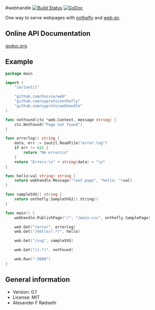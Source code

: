 #webhandle [![Build Status](https://travis-ci.org/xyproto/webhandle.svg?branch=master)](https://travis-ci.org/xyproto/webhandle) [![GoDoc](https://godoc.org/github.com/xyproto/webhandle?status.svg)](http://godoc.org/github.com/xyproto/webhandle)

One way to serve webpages with [onthefly](https://github.com/xyproto/onthefly) and [web.go](https://github.com/hoisie/web).

Online API Documentation
------------------------

[godoc.org](http://godoc.org/github.com/xyproto/webhandle)


Example
-------

``` go
package main

import (
	"io/ioutil"

	"github.com/hoisie/web"
	"github.com/xyproto/onthefly"
	"github.com/xyproto/webhandle"
)

func notFound(ctx *web.Context, message string) {
	ctx.NotFound("Page not found")
}

func errorlog() string {
	data, err := ioutil.ReadFile("error.log")
	if err != nil {
		return "No errors\n"
	}
	return "Errors:\n" + string(data) + "\n"
}

func hello(val string) string {
	return webhandle.Message("root page", "hello: "+val)
}

func sampleSVG() string {
	return onthefly.SampleSVG2().String()
}

func main() {
	webhandle.PublishPage("/", "/main.css", onthefly.SamplePage)

	web.Get("/error", errorlog)
	web.Get("/hello/(.*)", hello)

	web.Get("/svg", sampleSVG)

	web.Get("/(.*)", notFound)

	web.Run(":3000")
}
```

General information
-------------------

* Version: 0.1
* License: MIT
* Alexander F Rødseth

